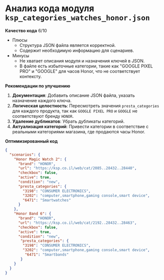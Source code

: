 # Анализ кода модуля `ksp_categories_watches_honor.json`

**Качество кода**
6/10
-  Плюсы
    -  Структура JSON файла является корректной.
    -  Содержит необходимую информацию для сценариев.
-  Минусы
    -  Не хватает описания модуля и назначения ключей в JSON.
    -  В файле есть избыточные категории, такие как "GOOGLE PIXEL PRO" и "GOOGLE" для часов Honor, что не соответствует контексту.

**Рекомендации по улучшению**

1.  **Документация**: Добавить описание JSON файла, указать назначение каждого ключа.
2.  **Логическая целостность**: Пересмотреть значения `presta_categories` для каждого продукта, так как `GOOGLE PIXEL PRO` и `GOOGLE` не соответствуют бренду `HONOR`.
3.  **Удаление дубликатов**: Убрать дубликаты категорий.
4.  **Актуализация категорий**: Привести категории в соответствие с реальными категориями магазина, где продаются часы Honor.

**Оптимизированный код**

```json
{
  "scenarios": {
    "Honor Magic Watch 2": {
      "brand": "HONOR",
      "url": "https://ksp.co.il/web/cat/2085..28432..28440",
      "checkbox": false,
      "active": true,
      "condition": "new",
      "presta_categories": {
        "3198": "CONSUMER ELECTRONICS",
        "3202": "computer,smartphone,gaming console,smart device",
        "6471": "Smartwatches"
      }
    },
    "Honor Band 6": {
      "brand": "HONOR",
      "url": "https://ksp.co.il/web/cat/2192..28432..28463",
      "checkbox": false,
      "active": true,
      "condition": "new",
       "presta_categories": {
        "3198": "CONSUMER ELECTRONICS",
        "3202": "computer,smartphone,gaming console,smart device",
         "6471": "Smartbands"
       }
    }
  }
}
```